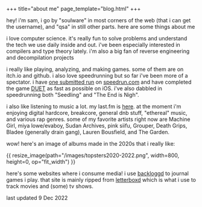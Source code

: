 +++
title="about me"
page_template="blog.html"
+++

hey! i'm sam, i go by "soulware" in most corners of the web (that i can get the username), and "qsa" in still other parts. here are some things about me

i love computer science. it's really fun to solve problems and understand the tech we use daily inside and out. i've been especially interested in compilers and type theory lately. i'm also a big fan of reverse engineering and decompilation projects

i really like playing, analyzing, and making games. some of them are on itch.io and github. i also love speedrunning but so far i've been more of a spectator. i have [one submitted run](https://www.speedrun.com/tf/run/m79g905y) on [speedrun.com](https://www.speedrun.com/) and have completed the game [DUET](https://www.duetgame.com/) as fast as possible on iOS. i've also dabbled in speedrunning both "Seedling" and "The End is Nigh". 

i also like listening to music a lot. my last.fm is [here](https://www.last.fm/user/soulware_). at the moment i'm enjoying digital hardcore, breakcore, general dnb stuff, "ethereal" music, and various rap genres. some of my favorite artists right now are Machine Girl, miya lowe/evaboy, Sudan Archives, pink siifu, Grouper, Death Grips, Bladee (generally drain gang), Lauren Bousfield, and The Garden.

wow! here's an image of albums made in the 2020s that i really like:

{{ resize_image(path="/images/topsters2020-2022.png", width=800, height=0, op="fit_width") }}

here's some websites where i consume media! i use [backloggd](https://www.backloggd.com/u/soulware/) to journal games i play. that site is mainly ripped from [letterboxd](https://letterboxd.com/soulware/) which is what i use to track movies and (some) tv shows.

last updated 9 Dec 2022
